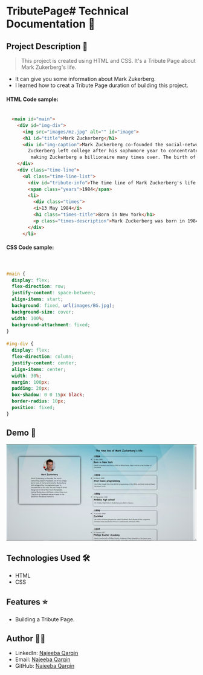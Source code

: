 # TributePage# Technical Documentation 🚀

## Project Description 📝

> This project is created using HTML and CSS. It's a Tribute Page about Mark Zukerberg's life.


- It can give you some information about Mark Zukerberg.
- I learned how to creat a Tribute Page duration of building this project.

#### HTML Code sample:

```html

  <main id="main">
    <div id="img-div">
      <img src="images/mz.jpg" alt="" id="image">
      <h1 id="title">Mark Zuckerberg</h1>
      <div id="img-caption">Mark Zuckerberg co-founded the social-networking website Facebook out of his college dorm room at Harvard University.
        Zuckerberg left college after his sophomore year to concentrate on the site, the user base of which has grown to more than two billion people,
         making Zuckerberg a billionaire many times over. The birth of Facebook was portrayed in the 2010 film The Social Network.</div>
    </div>
    <div class="time-line">
      <ul class="time-line-list">
        <div id="tribute-info">The time line of Mark Zuckerberg's life:</div>
        <span class="years">1984</span>
        <li>
          <div class="times">
          <i>13 May 1984</i>
          <h1 class="times-title">Born in New York</h1>
          <p class="times-description">Mark Zuckerberg was born in 1984 in White Plains, New York He is the founder of Facebook.</p>
        </div>
      </li>
```

#### CSS Code sample:


```css


#main {
  display: flex;
  flex-direction: row;
  justify-content: space-between;
  align-items: start;
  background: fixed, url(images/BG.jpg);
  background-size: cover;
  width: 100%;
  background-attachment: fixed;
}

#img-div {
  display: flex;
  flex-direction: column;
  justify-content: center;
  align-items: center;
  width: 30%;
  margin: 100px;
  padding: 20px;
  box-shadow: 0 0 15px black;
  border-radius: 10px;
  position: fixed;
}

```


## Demo 📸


![Demo](/images/image.png)


## Technologies Used 🛠️

- HTML
- CSS

## Features ⭐


- Building a Tribute Page.

## Author 👩‍💻


- LinkedIn: [Najeeba Qarqin](https://www.linkedin.com/in/najeeba-qarqin-5419502ab?utm_source=share&utm_campaign=share_via&utm_content=profile&utm_medium=android_app)
- Email: [Najeeba Qarqin](najeebaqarqin@gmail.com)
- GitHub: [Najeeba Qarqin](https://github.com/Najeeba-Qarqin)

